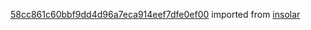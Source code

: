 [58cc861c60bbf9dd4d96a7eca914eef7dfe0ef00](https://github.com/insolar/insolar/commit/58cc861c60bbf9dd4d96a7eca914eef7dfe0ef00) imported from [insolar](https://github.com/insolar/insolar)
